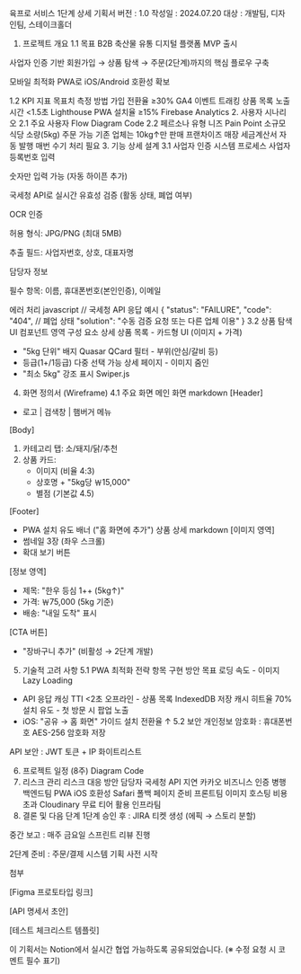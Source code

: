육프로 서비스 1단계 상세 기획서
버전 : 1.0
작성일 : 2024.07.20
대상 : 개발팀, 디자인팀, 스테이크홀더

1. 프로젝트 개요
   1.1 목표
   B2B 축산물 유통 디지털 플랫폼 MVP 출시

사업자 인증 기반 회원가입 → 상품 탐색 → 주문(2단계)까지의 핵심 플로우 구축

모바일 최적화 PWA로 iOS/Android 호환성 확보

1.2 KPI
지표	목표치	측정 방법
가입 전환율	≥30%	GA4 이벤트 트래킹
상품 목록 노출 시간	<1.5초	Lighthouse
PWA 설치율	≥15%	Firebase Analytics
2. 사용자 시나리오
   2.1 주요 사용자 Flow
   Diagram
   Code
   2.2 페르소나
   유형	니즈	Pain Point
   소규모 식당	소량(5kg) 주문 가능	기존 업체는 10kg↑만 판매
   프랜차이즈 매장	세금계산서 자동 발행	매번 수기 처리 필요
3. 기능 상세 설계
   3.1 사업자 인증 시스템
   프로세스
   사업자등록번호 입력

숫자만 입력 가능 (자동 하이픈 추가)

국세청 API로 실시간 유효성 검증 (활동 상태, 폐업 여부)

OCR 인증

허용 형식: JPG/PNG (최대 5MB)

추출 필드: 사업자번호, 상호, 대표자명

담당자 정보

필수 항목: 이름, 휴대폰번호(본인인증), 이메일

에러 처리
javascript
// 국세청 API 응답 예시
{
"status": "FAILURE",
"code": "404", // 폐업 상태
"solution": "수동 검증 요청 또는 다른 업체 이용"
}
3.2 상품 탐색
UI 컴포넌트
영역	구성 요소	상세
상품 목록	- 카드형 UI (이미지 + 가격)
- "5kg 단위" 배지	Quasar QCard
  필터	- 부위(안심/갈비 등)
- 등급(1+/1등급)	다중 선택 가능
  상세 페이지	- 이미지 줌인
- "최소 5kg" 강조 표시	Swiper.js
4. 화면 정의서 (Wireframe)
   4.1 주요 화면
   메인 화면
   markdown
   [Header]
- 로고 | 검색창 | 햄버거 메뉴

[Body]
1. 카테고리 탭: 소/돼지/닭/추천
2. 상품 카드:
    - 이미지 (비율 4:3)
    - 상호명 + "5kg당 ￦15,000"
    - 별점 (기본값 4.5)

[Footer]
- PWA 설치 유도 배너 ("홈 화면에 추가")
  상품 상세
  markdown
  [이미지 영역]
- 썸네일 3장 (좌우 스크롤)
- 확대 보기 버튼

[정보 영역]
- 제목: "한우 등심 1++ (5kg↑)"
- 가격: ￦75,000 (5kg 기준)
- 배송: "내일 도착" 표시

[CTA 버튼]
- "장바구니 추가" (비활성 → 2단계 개발)
5. 기술적 고려 사항
   5.1 PWA 최적화 전략
   항목	구현 방안	목표
   로딩 속도	- 이미지 Lazy Loading
- API 응답 캐싱	TTI <2초
  오프라인	- 상품 목록 IndexedDB 저장	캐시 히트율 70%
  설치 유도	- 첫 방문 시 팝업 노출
- iOS: "공유 → 홈 화면" 가이드	설치 전환율 ↑
  5.2 보안
  개인정보 암호화 : 휴대폰번호 AES-256 암호화 저장

API 보안 : JWT 토큰 + IP 화이트리스트

6. 프로젝트 일정 (8주)
   Diagram
   Code
7. 리스크 관리
   리스크	대응 방안	담당자
   국세청 API 지연	카카오 비즈니스 인증 병행	백엔드팀
   PWA iOS 호환성	Safari 폴백 페이지 준비	프론트팀
   이미지 호스팅 비용 초과	Cloudinary 무료 티어 활용	인프라팀
8. 결론 및 다음 단계
   1단계 승인 후 : JIRA 티켓 생성 (에픽 → 스토리 분할)

중간 보고 : 매주 금요일 스프린트 리뷰 진행

2단계 준비 : 주문/결제 시스템 기획 사전 시작

첨부

[Figma 프로토타입 링크]

[API 명세서 초안]

[테스트 체크리스트 템플릿]

이 기획서는 Notion에서 실시간 협업 가능하도록 공유되었습니다.
(※ 수정 요청 시 코멘트 필수 표기)
